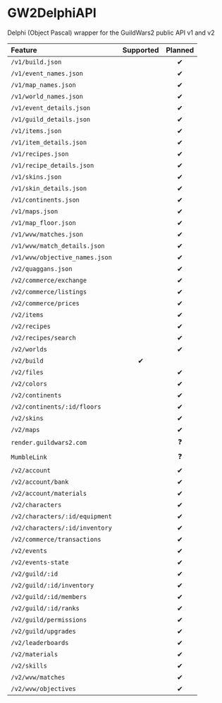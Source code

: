 # GW2DelphiAPI
Delphi (Object Pascal) wrapper for the GuildWars2 public API v1 and v2

| Feature                         | Supported | Planned |
| :------                         | :------:  | :------: |
| `/v1/build.json`                |           | ✔       |
| `/v1/event_names.json`          |           | ✔       |
| `/v1/map_names.json `           |           | ✔       |
| `/v1/world_names.json `         |           | ✔       |
| `/v1/event_details.json `       |           | ✔       |
| `/v1/guild_details.json `       |           | ✔       |
| `/v1/items.json `               |           | ✔       |
| `/v1/item_details.json `        |           | ✔       |
| `/v1/recipes.json `             |           | ✔       |
| `/v1/recipe_details.json `      |           | ✔       |
| `/v1/skins.json `               |           | ✔       |
| `/v1/skin_details.json `        |           | ✔       |
| `/v1/continents.json `          |           | ✔       |
| `/v1/maps.json `                |           | ✔       |
| `/v1/map_floor.json `           |           | ✔       |
| `/v1/wvw/matches.json `         |           | ✔       |
| `/v1/wvw/match_details.json `   |           | ✔       |
| `/v1/wvw/objective_names.json ` |           | ✔       |
| `/v2/quaggans.json `            |           | ✔       |
| `/v2/commerce/exchange`         |           | ✔       |
| `/v2/commerce/listings`         |           | ✔       |
| `/v2/commerce/prices`           |           | ✔       |
| `/v2/items`                     |           | ✔       |
| `/v2/recipes`                   |           | ✔       |
| `/v2/recipes/search`            |           | ✔       |
| `/v2/worlds`                    |           | ✔       |
| `/v2/build`                     | ✔         |         |
| `/v2/files`                     |           | ✔       |
| `/v2/colors`                    |           | ✔       |
| `/v2/continents`                |           | ✔       |
| `/v2/continents/:id/floors`     |           | ✔       |
| `/v2/skins`                     |           | ✔       |
| `/v2/maps`                      |           | ✔       |
| `render.guildwars2.com`         |           | ❓       |
| `MumbleLink`                    |           | ❓️       |
| `/v2/account`                   |           | ✔       |
| `/v2/account/bank`              |           | ✔       |
| `/v2/account/materials`         |           | ✔       |
| `/v2/characters`                |           | ✔       |
| `/v2/characters/:id/equipment`  |           | ✔       |
| `/v2/characters/:id/inventory`  |           | ✔       |
| `/v2/commerce/transactions`     |           | ✔       |
| `/v2/events`                    |           | ✔       |
| `/v2/events-state`              |           | ✔       |
| `/v2/guild/:id`                 |           | ✔       |
| `/v2/guild/:id/inventory`       |           | ✔       |
| `/v2/guild/:id/members`         |           | ✔       |
| `/v2/guild/:id/ranks`           |           | ✔       |
| `/v2/guild/permissions`         |           | ✔       |
| `/v2/guild/upgrades`            |           | ✔       |
| `/v2/leaderboards`              |           | ✔       |
| `/v2/materials`                 |           | ✔       |
| `/v2/skills`                    |           | ✔       |
| `/v2/wvw/matches`               |           | ✔       |
| `/v2/wvw/objectives`            |           | ✔       |
